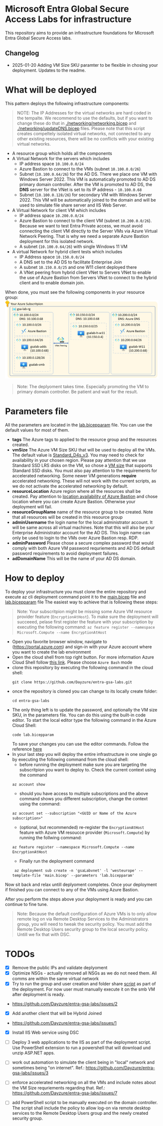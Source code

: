 # Microsoft Entra Global Secure Access Labs for infrastructure
This repository aims to provide an infrastructure foundations for Microsoft Entra Global Secure Access labs.

## Changelog
- 2025-01-20 Adding VM Size SKU paramter to be flexible in chosing your deployment. Updates to the readme.

# What will be deployed
This pattern deploys the following infrastructure components:

> NOTE: The IP Addresses for the virtual networks are hard coded in the tempalte. We recommend to use the defaults, but if you want to change these do that in [./networking/networking.bicep](./networking/networking.bicep) and [./networking/updateDNS.bicep](./networking/updateDNS.bicep) files. Please note that this script creates compeltely isolated virtual networks, not connected to any other existing resources, there will be no conflicts with your existing virtual networks.

* A resource group which holds all the components
* A Virtual Network for the servers which includes
  * IP address space `10.100.0.0/24`
  * Azure Bastion to connect to the VMs (subnet `10.100.0.0/26`)
  * Subnet (`10.100.0.64/26`) for the AD DS. There we place one VM with Windows Server 2022. This VM is automatically promoted to AD DS primary domain controller. After the VM is promoted to AD DS, the **DNS** server for the VNet is set to its IP address - `10.100.0.68`
  * Subnet (`10.100.0.128/26`) for secondary VM with Windows Server 2022. This VM will be automatically joined to the domain and will be used to simulate file share server and IIS Web Server.
* A Virtual Network for client VM which includes
  * IP address space `10.200.0.0/24`
  * Azure Bastion to connect to the client VM (subnet `10.200.0.0/26`). Because we want to test Entra Private access, we must avoid connecting the client VM directly to the Server VMs via Azure Virtual Network Peering. That is why we need a separate Azure Bastion deployment for this isolated network.
  * A subnet (`10.100.0.64/26`) with single Windows 11 VM
* A virtual Network for hybrid client tests which includes
  * IP Address space `10.150.0.0/24`
  * A DNS set to the AD DS to facilitate Enterprise Join
  * A subnet `10.150.0.0/25` and one W11 client deployed there
  * A VNet peering from hybrid client VNet to Servers VNet to enable the use of Azure Bastion from Servers VNet to connect to the hybrid client and to enable domain join.

When done, you must see the following components in your resource group:
![GSA Labs drawing](./media/gsa-lab-resources.png "GSA Labs drawing")

> Note: The deplyoment takes time. Especially promoting the VM to primary domain controller. Be patient and wait for the result. 

# Parameters file
All the parameters are located in the [lab.bicepparam](./lab.bicepparam) file. You can use the default values for most of them.

* **tags** The Azure tags to applied to the resource group and the resources created.
* **vmSize** The Azure VM Size SKU that will be used to deploy all the VMs. The default value is [Standard_D4s_v3](https://learn.microsoft.com/en-us/azure/virtual-machines/sizes/general-purpose/dsv3-series). You may need to check for availability in your chosen region. Please pay attention that we use Standard SSD LRS disks on the VM, so chose a [VM size](https://learn.microsoft.com/en-us/azure/virtual-machines/sizes/overview) that supports Standard SSD disks. You must also pay attention to the requirements for accelerated networking. Some newer VM generations **require** accelerated networking. These will not work with the current scripts, as we do not activate the accelerated networking by default.
* **resourceLocation**  Azure region where all the resources shall be created. Pay attention to [location availability of Azure Bastion](https://azure.microsoft.com/en-us/explore/global-infrastructure/products-by-region/table) and chose location where you can create Azure Bastion. Otherwise your deployment will fail.
* **resourceGroupName** name of the resource group to be created. Note that all resources will be created in this resource group
* **adminUsername** the login name for the local administrator account. It will be same across all virtual machines. Note that this will also be your Enterprise Administrator account for the AD DS. This login name can only be used to login to the VMs over Azure Bastion resp. RDP. 
* **adminPassword** Please chose a secure complex password that would comply with both Azure VM password requriements and AD DS default password requirements to avoid deployment failures.
* **adDomainName** This will be the name of your AD DS domain. 

# How to deploy
To deploy your infrastructure you must clone the entire repository and execute az cli deployment command point it to the [main.bicep](./main.bicep) file and [lab.bicepparam](./lab.bicepparam) file
The easiest way to achieve that is following these steps:
> Note: Your subscritpion might be missing some Azure VM resource provider feature (`EncryptionAtHost`). To make sure the deployment will succeeed, pelase first register the feature with your subscription by executing the following command: `az feature register --namespace Microsoft.Compute --name EncryptionAtHost`

* Open you favorite browser window, navigate to (https://portal.azure.com) and sign-in with your Azure account where you want to create the lab environment
* Open the cloud shell from top right button. For more information Azure Cloud Shell follow [this link](https://learn.microsoft.com/en-us/azure/cloud-shell/overview). Please choose `Azure Bash` mode
* clone this repository by executing the following command in the cloud shell:
   ```
   git clone https://github.com/Dayzure/entra-gsa-labs.git
   ```
* once the repository is cloned you can change to its locally create folder:
   ```
   cd entra-gsa-labs
   ```
* The only thing left is to update the password, and optionally the VM size SKU, in the parameters file. You can do this using the built-in code editor. To start the local editor type the following command in the Azure Cloud Shell:
  ```
  code lab.bicepparam
  ```
  To save your changes you can use the editor commands. Follow the reference [here](https://learn.microsoft.com/en-us/azure/cloud-shell/using-cloud-shell-editor)
* In your last step you will deploy the entire infrastructure in one single go by executing the following command from the cloud shell:
  * before running the deployment make sure you are targeting the subscritpion you want to deploy to. Check the current context using the command
  ```
  az account show
  ```
  * should you have access to multiple subscriptions and the above command shows you different subscription, change the context using the command:
  ```
  az account set --subscription "<GUID or Name of the Azure subscription>"
  ```
  * (optional, but recommended) re-register the `EncryptionAtHost` feature with Azure VM resoucce provider (`Microsoft.Compute`) by running the follwing command:
  ```
  az feature register --namespace Microsoft.Compute --name EncryptionAtHost
  ```
  * Finally run the deployment command
  ```
   az deployment sub create -n 'gsaLabvnet' -l 'westeurope' --template-file 'main.bicep' --parameters 'lab.bicepparam'
  ```

Now sit back and relax untill deplyoment completes.
Once your deployment if finished you can connect to any of the VMs using Azure Bastion. 

After you perform the steps above your deployment is ready and you can continue to fine tune.

> Note: Because the default configuration of Azure VMs is to only allow remote log on via Remote Desktop Services to the Administrators group, you will need to tweak the security policy. You must add the Remote Desktop Users security group to the local security policy. Untill we fix that with DSC.

# TODOs
- [X] Remove the public IPs and validate deplyoment
- [X] Optimize NSGs - actually removed all NSGs as we do not need them. All comms are within the same virtual network
- [X] Try to run the group and user creation and folder share [script](./PoSH/CreateFileShare.ps1) as part of the deployment. For now user must manually execute it on the smb VM after deployment is ready. 
 - https://github.com/Dayzure/entra-gsa-labs/issues/2
- [X] Add another client that will be Hybrid Joined 
 - https://github.com/Dayzure/entra-gsa-labs/issues/1
 - [X] Install IIS Web service using DSC
 - [ ] Deploy 3 web applications to the IIS as part of the deployment script. Use PowerShell extension to run a powershell that will download und unzip ASP.NET apps.
 - [ ] work out automation to simulate the client being in "local" network and sometimes being "on internet". Ref.: https://github.com/Dayzure/entra-gsa-labs/issues/3
 - [ ] enforce accelerated networking on all the VMs and include notes about the VM Size requriements regarding that. Ref.: https://github.com/Dayzure/entra-gsa-labs/issues/7
 - [ ] add PowerShell script to be manually executed on the domain controller. The script shall include the policy to allow log-on via remote desktop services to the Remote Desktop Users group and the newly created security group.
 
